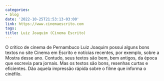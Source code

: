 ```yaml
---
categories:
- blog
date: '2022-10-25T21:53:13-03:00'
link: https://www.cinemaescrito.com
tags:
title: Luiz Joaquim (Cinema Escrito)
---
```


O crítico de cinema de Pernambuco Luiz Joaquim possui alguns bons textos no site Cinema em Escrito e notícias recentes, por exemplo, sobre a Mostra desse ano. Contudo, seus textos são bem, bem antigos, da época que escrevia para jornais. Mas os textos são bons, resenhas curtas e eficientes. Dão aquela impressão rápida sobre o filme que informa o cinéfilo.

